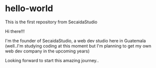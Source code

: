 # hello-world
This is the first repository from SecaidaStudio

Hi there!!!

I'm the founder of SecaidaStudio, a web dev studio here in Guatemala (well..I'm studying coding
at this moment but I'm planning to get my own web dev company in the upcoming years)

Looking forward to start this amazing journey..

